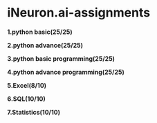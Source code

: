 # iNeuron.ai-assignments

**1.python basic(25/25)**

**2.python advance(25/25)**

**3.python basic programming(25/25)**

**4.python advance programming(25/25)**

**5.Excel(8/10)**

**6.SQL(10/10)**

**7.Statistics(10/10)**




